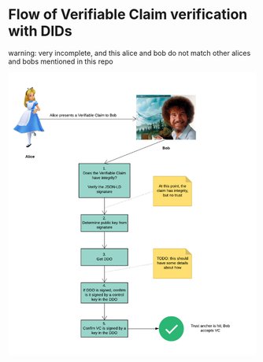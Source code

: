 # Flow of Verifiable Claim verification with DIDs

warning: very incomplete, and this alice and bob do not match other alices and bobs mentioned in this repo

![](alice-bob-verifiable-claim-did-flow.png)
